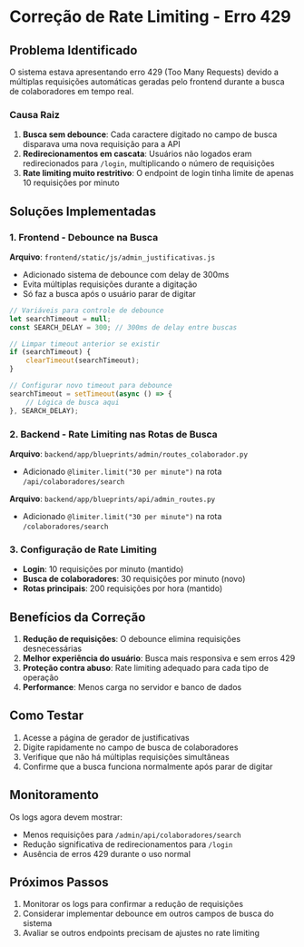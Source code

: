 # Correção de Rate Limiting - Erro 429

## Problema Identificado

O sistema estava apresentando erro 429 (Too Many Requests) devido a múltiplas requisições automáticas geradas pelo frontend durante a busca de colaboradores em tempo real.

### Causa Raiz

1. **Busca sem debounce**: Cada caractere digitado no campo de busca disparava uma nova requisição para a API
2. **Redirecionamentos em cascata**: Usuários não logados eram redirecionados para `/login`, multiplicando o número de requisições
3. **Rate limiting muito restritivo**: O endpoint de login tinha limite de apenas 10 requisições por minuto

## Soluções Implementadas

### 1. Frontend - Debounce na Busca

**Arquivo**: `frontend/static/js/admin_justificativas.js`

- Adicionado sistema de debounce com delay de 300ms
- Evita múltiplas requisições durante a digitação
- Só faz a busca após o usuário parar de digitar

```javascript
// Variáveis para controle de debounce
let searchTimeout = null;
const SEARCH_DELAY = 300; // 300ms de delay entre buscas

// Limpar timeout anterior se existir
if (searchTimeout) {
    clearTimeout(searchTimeout);
}

// Configurar novo timeout para debounce
searchTimeout = setTimeout(async () => {
    // Lógica de busca aqui
}, SEARCH_DELAY);
```

### 2. Backend - Rate Limiting nas Rotas de Busca

**Arquivo**: `backend/app/blueprints/admin/routes_colaborador.py`
- Adicionado `@limiter.limit("30 per minute")` na rota `/api/colaboradores/search`

**Arquivo**: `backend/app/blueprints/api/admin_routes.py`
- Adicionado `@limiter.limit("30 per minute")` na rota `/colaboradores/search`

### 3. Configuração de Rate Limiting

- **Login**: 10 requisições por minuto (mantido)
- **Busca de colaboradores**: 30 requisições por minuto (novo)
- **Rotas principais**: 200 requisições por hora (mantido)

## Benefícios da Correção

1. **Redução de requisições**: O debounce elimina requisições desnecessárias
2. **Melhor experiência do usuário**: Busca mais responsiva e sem erros 429
3. **Proteção contra abuso**: Rate limiting adequado para cada tipo de operação
4. **Performance**: Menos carga no servidor e banco de dados

## Como Testar

1. Acesse a página de gerador de justificativas
2. Digite rapidamente no campo de busca de colaboradores
3. Verifique que não há múltiplas requisições simultâneas
4. Confirme que a busca funciona normalmente após parar de digitar

## Monitoramento

Os logs agora devem mostrar:
- Menos requisições para `/admin/api/colaboradores/search`
- Redução significativa de redirecionamentos para `/login`
- Ausência de erros 429 durante o uso normal

## Próximos Passos

1. Monitorar os logs para confirmar a redução de requisições
2. Considerar implementar debounce em outros campos de busca do sistema
3. Avaliar se outros endpoints precisam de ajustes no rate limiting
